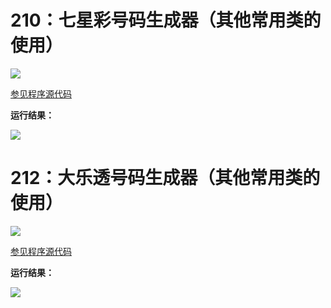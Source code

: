 # 210：七星彩号码生成器（其他常用类的使用）

<img src="http://image.renkaigis.com/keepcoding/2017121501.png">

<a href="https://github.com/renkaigis/KeepCoding/tree/master/2017/12/15" target="_blank">参见程序源代码</a>

**运行结果：**

<img src="http://image.renkaigis.com/keepcoding/2017121502.png">

# 212：大乐透号码生成器（其他常用类的使用）

<img src="http://image.renkaigis.com/keepcoding/2017121503.png">

<a href="https://github.com/renkaigis/KeepCoding/tree/master/2017/12/15" target="_blank">参见程序源代码</a>

**运行结果：**

<img src="http://image.renkaigis.com/keepcoding/2017121504.png">

